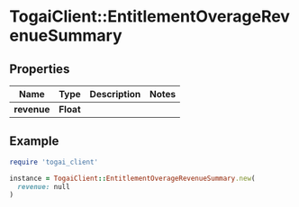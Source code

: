 # TogaiClient::EntitlementOverageRevenueSummary

## Properties

| Name | Type | Description | Notes |
| ---- | ---- | ----------- | ----- |
| **revenue** | **Float** |  |  |

## Example

```ruby
require 'togai_client'

instance = TogaiClient::EntitlementOverageRevenueSummary.new(
  revenue: null
)
```

